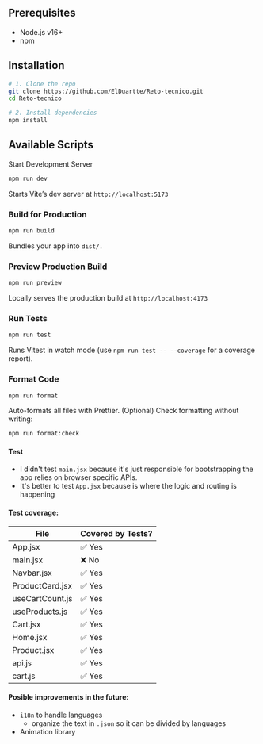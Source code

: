 ## Prerequisites

- Node.js v16+
- npm

## Installation

```bash
# 1. Clone the repo
git clone https://github.com/ElDuartte/Reto-tecnico.git
cd Reto-tecnico

# 2. Install dependencies
npm install
```

## Available Scripts

Start Development Server

```bash
npm run dev
```

Starts Vite’s dev server at `http://localhost:5173`

### Build for Production

```bash
npm run build
```

Bundles your app into `dist/.`

### Preview Production Build

```bash
npm run preview
```

Locally serves the production build at `http://localhost:4173`

### Run Tests

```bash
npm run test
```

Runs Vitest in watch mode (use `npm run test -- --coverage` for a coverage report).

### Format Code

```bash
npm run format
```

Auto-formats all files with Prettier.
(Optional) Check formatting without writing:

```bash
npm run format:check
```

#### Test

- I didn't test `main.jsx` because it's just responsible for bootstrapping the app relies on browser specific APIs.
- It's better to test `App.jsx` because is where the logic and routing is happening

#### Test coverage:
| File            | Covered by Tests? |
| --------------- | ----------------- |
| App.jsx         | ✅ Yes            |
| main.jsx        | ❌ No             |
| Navbar.jsx      | ✅ Yes            |
| ProductCard.jsx | ✅ Yes            |
| useCartCount.js | ✅ Yes            |
| useProducts.js  | ✅ Yes            |
| Cart.jsx        | ✅ Yes            |
| Home.jsx        | ✅ Yes            |
| Product.jsx     | ✅ Yes            |
| api.js          | ✅ Yes            |
| cart.js         | ✅ Yes            |

#### Posible improvements in the future:

- `i18n` to handle languages
  - organize the text in `.json` so it can be divided by languages
- Animation library
